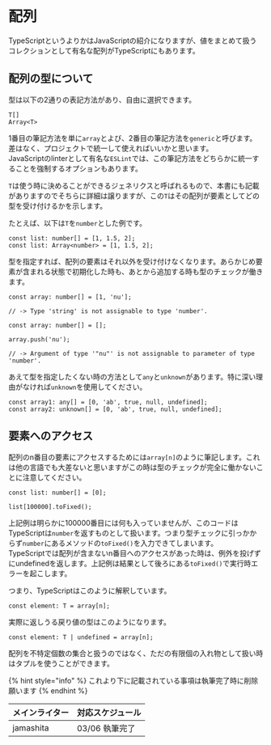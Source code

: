 # 配列

TypeScriptというよりかはJavaScriptの紹介になりますが、値をまとめて扱うコレクションとして有名な配列がTypeScriptにもあります。

## 配列の型について

型は以下の2通りの表記方法があり、自由に選択できます。

```text
T[]
Array<T>
```

1番目の筆記方法を単に`array`とよび、2番目の筆記方法を`generic`と呼びます。差はなく、プロジェクトで統一して使えればいいかと思います。  
JavaScriptのlinterとして有名な`ESLint`では、この筆記方法をどちらかに統一することを強制するオプションもあります。

`T`は使う時に決めることができるジェネリクスと呼ばれるもので、本書にも記載がありますのでそちらに詳細は譲りますが、この`T`はその配列が要素としてどの型を受け付けるかを示します。

たとえば、以下は`T`を`number`とした例です。

```text
const list: number[] = [1, 1.5, 2];
const list: Array<number> = [1, 1.5, 2];
```

型を指定すれば、配列の要素はそれ以外を受け付けなくなります。あらかじめ要素が含まれる状態で初期化した時も、あとから追加する時も型のチェックが働きます。

```text
const array: number[] = [1, 'nu'];

// -> Type 'string' is not assignable to type 'number'.
```

```text
const array: number[] = [];

array.push('nu');

// -> Argument of type '"nu"' is not assignable to parameter of type 'number'.
```

あえて型を指定したくない時の方法として`any`と`unknown`があります。特に深い理由がなければ`unknown`を使用してください。

```text
const array1: any[] = [0, 'ab', true, null, undefined];
const array2: unknown[] = [0, 'ab', true, null, undefined];
```

## 要素へのアクセス

配列のn番目の要素にアクセスするためには`array[n]`のように筆記します。これは他の言語でも大差ないと思いますがこの時は型のチェックが完全に働かないことに注意してください。

```text
const list: number[] = [0];

list[100000].toFixed();
```

上記例は明らかに100000番目には何も入っていませんが、このコードはTypeScriptは`number`を返すものとして扱います。つまり型チェックに引っかからず`number`にあるメソッドの`toFixed()`を入力できてしまいます。  
TypeScriptでは配列が含まないn番目へのアクセスがあった時は、例外を投げずにundefinedを返します。上記例は結果として後ろにある`toFixed()`で実行時エラーを起こします。

つまり、TypeScriptはこのように解釈しています。

```text
const element: T = array[n];
```

実際に返しうる戻り値の型はこのようになります。

```text
const element: T | undefined = array[n];
```

配列を不特定個数の集合と扱うのではなく、ただの有限個の入れ物として扱い時はタプルを使うことができます。

{% hint style="info" %}
これより下に記載されている事項は執筆完了時に削除願います
{% endhint %}

| メインライター | 対応スケジュール |
| :--- | :--- |
| jamashita | 03/06 執筆完了 |

